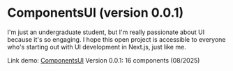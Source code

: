 # ComponentsUI (version 0.0.1)
I'm just an undergraduate student, but I'm really passionate about UI because it's so engaging. I hope this open project is accessible to everyone who's starting out with UI development in Next.js, just like me.

Link demo: [ComponentsUI](https://components-ui-sigma.vercel.app/)
Version 0.0.1: 16 components (08/2025)
